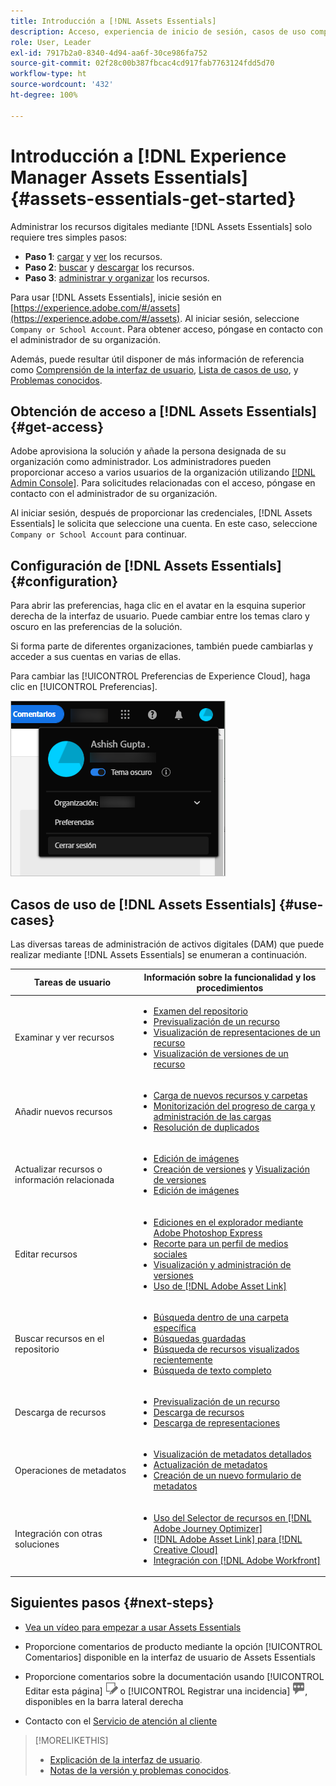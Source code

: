 ```yaml
---
title: Introducción a [!DNL Assets Essentials]
description: Acceso, experiencia de inicio de sesión, casos de uso compatibles y problemas conocidos de [!DNL Assets Essentials].
role: User, Leader
exl-id: 7917b2a0-8340-4d94-aa6f-30ce986fa752
source-git-commit: 02f28c00b387fbcac4cd917fab7763124fdd5d70
workflow-type: ht
source-wordcount: '432'
ht-degree: 100%

---
```


# Introducción a [!DNL Experience Manager Assets Essentials] {#assets-essentials-get-started}

<!-- TBD: Make links for these steps. -->

Administrar los recursos digitales mediante [!DNL Assets Essentials] solo requiere tres simples pasos:

* **Paso 1**: [cargar](/help/add-delete.md) y [ver](/help/navigate-view.md) los recursos.
* **Paso 2**: [buscar](/help/search.md) y [descargar](/help/manage-organize.md#download) los recursos.
* **Paso 3**: [administrar y organizar](/help/manage-organize.md) los recursos.

Para usar [!DNL Assets Essentials], inicie sesión en [https://experience.adobe.com/#/assets](https://experience.adobe.com/#/assets). Al iniciar sesión, seleccione `Company or School Account`. Para obtener acceso, póngase en contacto con el administrador de su organización.

Además, puede resultar útil disponer de más información de referencia como [Comprensión de la interfaz de usuario](/help/navigate-view.md), [Lista de casos de uso](#use-cases), <!-- TBD: [supported file types](/help/supported-file-formats.md), --> y [Problemas conocidos](/help/release-notes.md#known-issues).

## Obtención de acceso a [!DNL Assets Essentials] {#get-access}

Adobe aprovisiona la solución y añade la persona designada de su organización como administrador. Los administradores pueden proporcionar acceso a varios usuarios de la organización utilizando [[!DNL Admin Console]](https://helpx.adobe.com/es/enterprise/using/admin-console.html). Para solicitudes relacionadas con el acceso, póngase en contacto con el administrador de su organización.

Al iniciar sesión, después de proporcionar las credenciales, [!DNL Assets Essentials] le solicita que seleccione una cuenta. En este caso, seleccione `Company or School Account` para continuar.

## Configuración de [!DNL Assets Essentials] {#configuration}

Para abrir las preferencias, haga clic en el avatar en la esquina superior derecha de la interfaz de usuario. Puede cambiar entre los temas claro y oscuro en las preferencias de la solución.

Si forma parte de diferentes organizaciones, también puede cambiarlas y acceder a sus cuentas en varias de ellas.

Para cambiar las [!UICONTROL Preferencias de Experience Cloud], haga clic en [!UICONTROL Preferencias].

![Preferencia para cambiar el tema oscuro y el claro](assets/theme-change.png)

## Casos de uso de [!DNL Assets Essentials] {#use-cases}

Las diversas tareas de administración de activos digitales (DAM) que puede realizar mediante [!DNL Assets Essentials] se enumeran a continuación.

| Tareas de usuario | Información sobre la funcionalidad y los procedimientos |
|-----|------|
| Examinar y ver recursos | <ul> <li>[Examen del repositorio](/help/navigate-view.md#view-assets-and-details) </li> <li> [Previsualización de un recurso](/help/navigate-view.md#preview-assets) <li> [Visualización de representaciones de un recurso](/help/add-delete.md#renditions) </li> <li>[Visualización de versiones de un recurso](/help/manage-organize.md#view-versions)</li></ul> |
| Añadir nuevos recursos | <ul> <li>[Carga de nuevos recursos y carpetas](/help/add-delete.md#add-assets)</li> <li>[Monitorización del progreso de carga y administración de las cargas](/help/add-delete.md#upload-progress)</li> <li>[Resolución de duplicados](/help/add-delete.md#resolve-upload-fails)</li> </ul> |
| Actualizar recursos o información relacionada | <ul> <li>[Edición de imágenes](/help/edit-images.md)</li> <li>[Creación de versiones](/help/manage-organize.md#create-versions) y [Visualización de versiones](/help/manage-organize.md#view-versions)</li> <li>[Edición de imágenes](/help/edit-images.md)</li> </ul> |
| Editar recursos | <ul> <li>[Ediciones en el explorador mediante Adobe Photoshop Express](/help/edit-images.md)</li> <li>[Recorte para un perfil de medios sociales](/help/edit-images.md#crop-straighten-images)</li> <li>[Visualización y administración de versiones](/help/manage-organize.md#view-versions)</li> <li>[Uso de [!DNL Adobe Asset Link]](/help/integration.md#integrations)</ul></ul> |
| Buscar recursos en el repositorio | <ul> <li>[Búsqueda dentro de una carpeta específica](/help/search.md#refine-search-results)</li> <li>[Búsquedas guardadas](/help/search.md#saved-search)</li> <li>[Búsqueda de recursos visualizados recientemente](/help/search.md)</li> <li>[Búsqueda de texto completo](/help/search.md) |
| Descarga de recursos | <ul> <li> [Previsualización de un recurso](/help/navigate-view.md#preview-assets) </li> <li> [Descarga de recursos](/help/manage-organize.md#download) <li> [Descarga de representaciones](/help/add-delete.md#renditions) </li></ul> |
| Operaciones de metadatos | <ul> <li>[Visualización de metadatos detallados](/help/metadata.md) </li> <li> [Actualización de metadatos](/help/metadata.md#update-metadata)</li> <li> [Creación de un nuevo formulario de metadatos](/help/metadata.md#metadata-forms) </li> </ul> |
| Integración con otras soluciones | <ul> <li>[Uso del Selector de recursos en [!DNL Adobe Journey Optimizer]](/help/integration.md)</li> <li>[[!DNL Adobe Asset Link] para [!DNL Creative Cloud]](/help/integration.md)</li> <li>[Integración con [!DNL Adobe Workfront]](/help/integration.md)</li> </ul> |

## Siguientes pasos {#next-steps}

* [Vea un vídeo para empezar a usar Assets Essentials](https://experienceleague.adobe.com/docs/experience-manager-learn/assets-essentials/getting-started.html?lang=es)

* Proporcione comentarios de producto mediante la opción [!UICONTROL Comentarios] disponible en la interfaz de usuario de Assets Essentials

* Proporcione comentarios sobre la documentación usando [!UICONTROL Editar esta página] ![editar la página](assets/do-not-localize/edit-page.png) o [!UICONTROL Registrar una incidencia] ![crear una incidencia de GitHub](assets/do-not-localize/github-issue.png), disponibles en la barra lateral derecha

* Contacto con el [Servicio de atención al cliente](https://experienceleague.adobe.com/?support-solution=General&amp;lang=es#support)


<!--TBD: Merge the below rows in the table when the use cases are documented/available.

| How do I delete assets? | <ul> <li>[Delete assets](/help/manage-organize.md)</li> <li>Recover deleted assets</li> <li>Permanently delete assets</li> </ul> |
| How do I share assets or find shared assets? | <ul> <li>Shared by me</li> <li>Shared with me</li> <li>Share for comments and review</li> <li>Unshare assets</li> </ul> |
| How do I collaborate with others and get my assets reviewed | <ul> <li>Share for review</li> <li>Provide comments. Resolve and filter comments</li> <li>Annotations on images</li> <li>Assign tasks to specific users and prioritize</li> </ul> |

-->

<!-- 

## ![feedback icon](assets/do-not-localize/feedback-icon.png) Provide product feedback {#provide-feedback}

Adobe welcomes feedback about the solution. To provide feedback without even switching your working application, use the [!UICONTROL Feedback] option in the user interface. It also lets you attach files such as screenshots or video recording of an issue.

  ![feedback option in the interface](assets/feedback-panel.png)

To provide feedback for documentation, click [!UICONTROL Edit this page] ![edit the page](assets/do-not-localize/edit-page.png) or [!UICONTROL Log an issue] ![create a GitHub issue](assets/do-not-localize/github-issue.png) from the right sidebar. You can do one of the following: 

* Make the content updates and submit a GitHub pull request.
* Create an issue or ticket in GitHub. Retain the automatically populated article name when creating an issue.

-->

>[!MORELIKETHIS]
>
>* [Explicación de la interfaz de usuario](/help/navigate-view.md).
>* [Notas de la versión y problemas conocidos](/help/release-notes.md).


<!-- TBD: 
>* [Supported file types](/help/supported-file-formats.md).
-->
